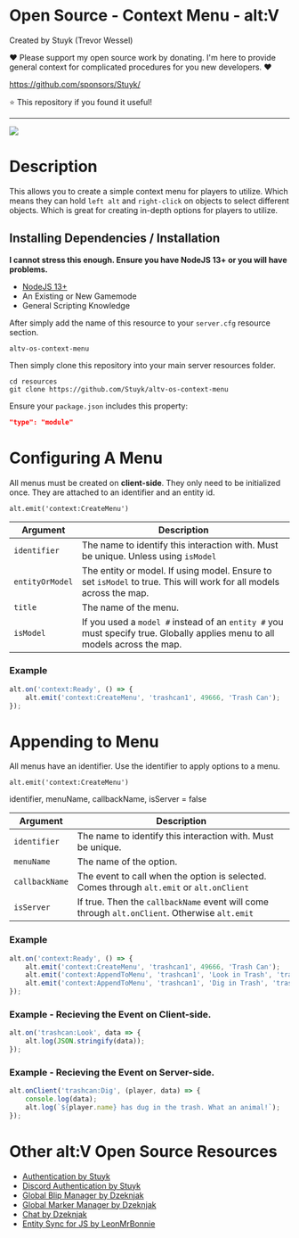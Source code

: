 # Open Source - Context Menu - alt:V

Created by Stuyk (Trevor Wessel)

❤️ Please support my open source work by donating. I'm here to provide general context for complicated procedures for you new developers. ❤️

https://github.com/sponsors/Stuyk/

⭐ This repository if you found it useful!

---

![](https://i.imgur.com/srGHPbB.jpeg)

# Description

This allows you to create a simple context menu for players to utilize. Which means they can hold `left alt` and `right-click` on objects to select different objects. Which is great for creating in-depth options for players to utilize.

## Installing Dependencies / Installation

**I cannot stress this enough. Ensure you have NodeJS 13+ or you will have problems.**

-   [NodeJS 13+](https://nodejs.org/en/download/current/)
-   An Existing or New Gamemode
-   General Scripting Knowledge

After simply add the name of this resource to your `server.cfg` resource section.

`altv-os-context-menu`

Then simply clone this repository into your main server resources folder.

```
cd resources
git clone https://github.com/Stuyk/altv-os-context-menu
```

Ensure your `package.json` includes this property:

```json
"type": "module"
```

# Configuring A Menu

All menus must be created on **client-side**.
They only need to be initialized once.
They are attached to an identifier and an entity id.

`alt.emit('context:CreateMenu')`

| Argument        | Description                                                                                                                 |
| --------------- | --------------------------------------------------------------------------------------------------------------------------- |
| `identifier`    | The name to identify this interaction with. Must be unique. Unless using `isModel`                                          |
| `entityOrModel` | The entity or model. If using model. Ensure to set `isModel` to true. This will work for all models across the map.         |
| `title`         | The name of the menu.                                                                                                       |
| `isModel`       | If you used a `model #` instead of an `entity #` you must specify true. Globally applies menu to all models across the map. |

### Example

```js
alt.on('context:Ready', () => {
    alt.emit('context:CreateMenu', 'trashcan1', 49666, 'Trash Can');
});
```

# Appending to Menu

All menus have an identifier.
Use the identifier to apply options to a menu.

`alt.emit('context:CreateMenu')`

identifier, menuName, callbackName, isServer = false

| Argument       | Description                                                                                   |
| -------------- | --------------------------------------------------------------------------------------------- |
| `identifier`   | The name to identify this interaction with. Must be unique.                                   |
| `menuName`     | The name of the option.                                                                       |
| `callbackName` | The event to call when the option is selected. Comes through `alt.emit` or `alt.onClient`     |
| `isServer`     | If true. Then the `callbackName` event will come through `alt.onClient`. Otherwise `alt.emit` |

### Example

```js
alt.on('context:Ready', () => {
    alt.emit('context:CreateMenu', 'trashcan1', 49666, 'Trash Can');
    alt.emit('context:AppendToMenu', 'trashcan1', 'Look in Trash', 'trashcan:Look', false);
    alt.emit('context:AppendToMenu', 'trashcan1', 'Dig in Trash', 'trashcan:Dig', true);
});
```

### Example - Recieving the Event on Client-side.

```js
alt.on('trashcan:Look', data => {
    alt.log(JSON.stringify(data));
});
```

### Example - Recieving the Event on Server-side.

```js
alt.onClient('trashcan:Dig', (player, data) => {
    console.log(data);
    alt.log(`${player.name} has dug in the trash. What an animal!`);
});
```

# Other alt:V Open Source Resources

-   [Authentication by Stuyk](https://github.com/Stuyk/altv-os-auth)
-   [Discord Authentication by Stuyk](https://github.com/Stuyk/altv-discord-auth)
-   [Global Blip Manager by Dzeknjak](https://github.com/jovanivanovic/altv-os-global-blip-manager)
-   [Global Marker Manager by Dzeknjak](https://github.com/jovanivanovic/altv-os-global-marker-manager)
-   [Chat by Dzeknjak](https://github.com/jovanivanovic/altv-os-chat)
-   [Entity Sync for JS by LeonMrBonnie](https://github.com/LeonMrBonnie/altv-os-js-entitysync)
